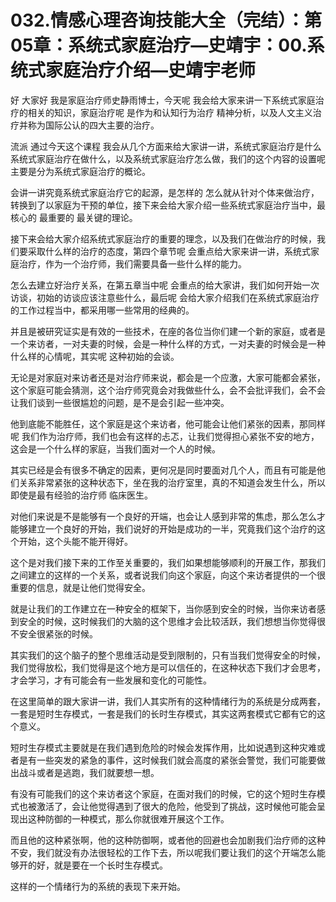 # 032.情感心理咨询技能大全（完结）：第05章：系统式家庭治疗—史靖宇：00.系统式家庭治疗介绍—史靖宇老师

好 大家好 我是家庭治疗师史静雨博士，今天呢 我会给大家来讲一下系统式家庭治疗的相关的知识，家庭治疗呢 是作为和认知行为治疗 精神分析，以及人文主义治疗并称为国际公认的四大主要的治疗。

流派 通过今天这个课程 我会从几个方面来给大家讲一讲，系统式家庭治疗是什么 系统式家庭治疗在做什么，以及系统式家庭治疗怎么做，我们的这个内容的设置呢 主要是分为系统式家庭治疗的概论。

会讲一讲究竟系统式家庭治疗它的起源，是怎样的 怎么就从针对个体来做治疗，转换到了以家庭为干预的单位，接下来会给大家介绍一些系统式家庭治疗当中，最核心的 最重要的 最关键的理论。

接下来会给大家介绍系统式家庭治疗的重要的理念，以及我们在做治疗的时候，我们要采取什么样的治疗的态度，第四个章节呢 会重点给大家来讲一讲，系统式家庭治疗，作为一个治疗师，我们需要具备一些什么样的能力。

怎么去建立好治疗关系，在第五章当中呢 会重点的给大家讲，我们如何开始一次访谈，初始的访谈应该注意些什么，最后呢 会给大家介绍我们在系统式家庭治疗的工作过程当中，都采用哪一些常用的经典的。

并且是被研究证实是有效的一些技术，在座的各位当你们建一个新的家庭，或者是一个来访者，一对夫妻的时候，会是一种什么样的方式，一对夫妻的时候会是一种什么样的心情呢，其实呢 这种初始的会谈。

无论是对家庭对来访者还是对治疗师来说，都会是一个应激，大家可能都会紧张，这个家庭可能会猜测，这个治疗师究竟会对我做些什么，会不会批评我们，会不会让我们谈到一些很尴尬的问题，是不是会引起一些冲突。

他到底能不能胜任，这个家庭是这个来访者，他可能会让他们紧张的因素，那同样呢 我们作为治疗师，我们也会有这样的忐忑，让我们觉得担心紧张不安的地方，这会是一个什么样的家庭，当我们面对一个人的时候。

其实已经是会有很多不确定的因素，更何况是同时要面对几个人，而且有可能是他们关系非常紧张的这种状态下，坐在我的治疗室里，真的不知道会发生什么，所以即使是最有经验的治疗师 临床医生。

对他们来说是不是能够有一个良好的开端，也会让人感到非常的焦虑，那么怎么才能够建立一个良好的开始，我们说好的开始是成功的一半，究竟我们这个治疗的这个开始，这个头能不能开得好。

这个是对我们接下来的工作至关重要的，我们如果想能够顺利的开展工作，那我们之间建立的这样的一个关系，或者说我们向这个家庭，向这个来访者提供的一个很重要的信息，就是让他们觉得安全。

就是让我们的工作建立在一种安全的框架下，当你感到安全的时候，当你来访者感到安全的时候，这时候我们的大脑的这个思维才会比较活跃，我们想想当你觉得很不安全很紧张的时候。

其实我们的这个脑子的整个思维活动是受到限制的，只有当我们觉得安全的时候，我们觉得放松，我们觉得是这个地方是可以信任的，在这种状态下我们才会思考，才会学习，才有可能会有一些发展和变化的可能性。

在这里简单的跟大家讲一讲，我们人其实所有的这种情绪行为的系统是分成两套，一套是短时生存模式，一套是我们的长时生存模式，其实这两套模式它都有它的这个意义。

短时生存模式主要就是在我们遇到危险的时候会发挥作用，比如说遇到这种灾难或者是有一些突发的紧急的事件，这时候我们就会高度的紧张会警觉，我们可能要做出战斗或者是逃跑，我们就要想一想。

有没有可能我们的这个来访者这个家庭，在面对我们的时候，它的这个短时生存模式也被激活了，会让他觉得遇到了很大的危险，他受到了挑战，这时候他可能会呈现出这种防御的一种模式，那么你就很难开展这个工作。

而且他的这种紧张啊，他的这种防御啊，或者他的回避也会加剧我们治疗师的这种不安，我们就没有办法很轻松的工作下去，所以呢我们要让我们的这个开端怎么能够开的好，就是要在一个长时生存模式。

这样的一个情绪行为的系统的表现下来开始。